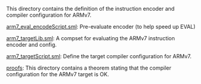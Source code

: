 This directory contains the definition of the instruction encoder and
compiler configuration for ARMv7.

[arm7_eval_encodeScript.sml](arm7_eval_encodeScript.sml):
Pre-evaluate encoder (to help speed up EVAL)

[arm7_targetLib.sml](arm7_targetLib.sml):
A compset for evaluating the ARMv7 instruction encoder and config.

[arm7_targetScript.sml](arm7_targetScript.sml):
Define the target compiler configuration for ARMv7.

[proofs](proofs):
This directory contains a theorem stating that the compiler
configuration for the ARMv7 target is OK.
